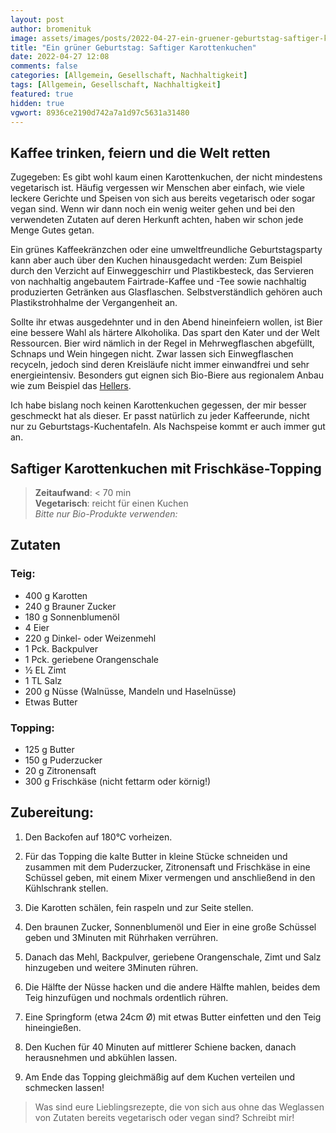 ```yaml
---
layout: post
author: bromenituk
image: assets/images/posts/2022-04-27-ein-gruener-geburtstag-saftiger-karottenkuchen.png
title: "Ein grüner Geburtstag: Saftiger Karottenkuchen"
date: 2022-04-27 12:08
comments: false
categories: [Allgemein, Gesellschaft, Nachhaltigkeit]
tags: [Allgemein, Gesellschaft, Nachhaltigkeit]
featured: true
hidden: true
vgwort: 8936ce2190d742a7a1d97c5631a31480
---
```

## Kaffee trinken, feiern und die Welt retten

Zugegeben: Es gibt wohl kaum einen Karottenkuchen, der nicht mindestens vegetarisch ist. Häufig vergessen wir Menschen aber einfach, wie viele leckere Gerichte und Speisen von sich aus bereits vegetarisch oder sogar vegan sind. Wenn wir dann noch ein wenig weiter gehen und bei den verwendeten Zutaten auf deren Herkunft achten, haben wir schon jede Menge Gutes getan.

Ein grünes Kaffeekränzchen oder eine umweltfreundliche Geburtstagsparty kann aber auch über den Kuchen hinausgedacht werden: Zum Beispiel durch den Verzicht auf Einweggeschirr und Plastikbesteck, das Servieren von nachhaltig angebautem Fairtrade-Kaffee und -Tee sowie nachhaltig produzierten Getränken aus Glasflaschen. Selbstverständlich gehören auch Plastikstrohhalme der Vergangenheit an.

Sollte ihr etwas ausgedehnter und in den Abend hineinfeiern wollen, ist Bier eine bessere Wahl als härtere Alkoholika. Das spart den Kater und der Welt Ressourcen. Bier wird nämlich in der Regel in Mehrwegflaschen abgefüllt, Schnaps und Wein hingegen nicht. Zwar lassen sich Einwegflaschen recyceln, jedoch sind deren Kreisläufe nicht immer einwandfrei und sehr energieintensiv. Besonders gut eignen sich Bio-Biere aus regionalem Anbau wie zum Beispiel das <a href="https://www.hellers.koeln/" target="_blank">Hellers</a>.

Ich habe bislang noch keinen Karottenkuchen gegessen, der mir besser geschmeckt hat als dieser. Er passt natürlich zu jeder Kaffeerunde, nicht nur zu Geburtstags-Kuchentafeln. Als Nachspeise kommt er auch immer gut an.


## Saftiger Karottenkuchen mit Frischkäse-Topping
> **Zeitaufwand**: &lt; 70 min \
> **Vegetarisch**: reicht für einen Kuchen \
> *Bitte nur Bio-Produkte verwenden:*

## Zutaten 

### Teig:
- 400 g Karotten
- 240 g Brauner Zucker
- 180 g Sonnenblumenöl
- 4 Eier
- 220 g Dinkel- oder Weizenmehl
- 1 Pck. Backpulver
- 1 Pck. geriebene Orangenschale
- ½ EL Zimt
- 1 TL Salz
- 200 g Nüsse (Walnüsse, Mandeln und Haselnüsse)
- Etwas Butter

### Topping:
- 125 g Butter
- 150 g Puderzucker
- 20 g Zitronensaft
- 300 g Frischkäse (nicht fettarm oder körnig!)

## Zubereitung:

1. Den Backofen auf 180°C vorheizen.

2. Für das Topping die kalte Butter in kleine Stücke schneiden und zusammen mit dem Puderzucker, Zitronensaft und Frischkäse in eine Schüssel geben, mit einem Mixer vermengen und anschließend in den Kühlschrank stellen.

3. Die Karotten schälen, fein raspeln und zur Seite stellen.

4. Den braunen Zucker, Sonnenblumenöl und Eier in eine große Schüssel geben und 3Minuten mit Rührhaken verrühren.

5. Danach das Mehl, Backpulver, geriebene Orangenschale, Zimt und Salz hinzugeben und weitere 3Minuten rühren.

6. Die Hälfte der Nüsse hacken und die andere Hälfte mahlen, beides dem Teig hinzufügen und nochmals ordentlich rühren.

7. Eine Springform (etwa 24cm Ø) mit etwas Butter einfetten und den Teig hineingießen.

8. Den Kuchen für 40 Minuten auf mittlerer Schiene backen, danach herausnehmen und abkühlen lassen.

9. Am Ende das Topping gleichmäßig auf dem Kuchen verteilen und schmecken lassen!

> Was sind eure Lieblingsrezepte, die von sich aus ohne das Weglassen von Zutaten bereits vegetarisch oder vegan sind? Schreibt mir!
